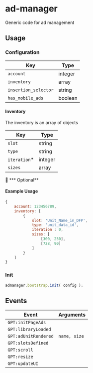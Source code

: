 ad-manager
==========

Generic code for ad management

## Usage

### Configuration

| Key                  | Type    |
| -------------------- | ------- |
| `account`            | integer |
| `inventory`          | array   |
| `insertion_selector` | string  |
| `has_mobile_ads`     | boolean |

#### Inventory

The inventory is an array of objects

| Key          | Type    |
| ------------ | ------- |
| `slot`       | string  |
| `type`       | string  |
| `iteration`* | integer |
| `sizes`      | array   |

:small_orange_diamond: *** Optional**

#### Example Usage

```javascript
{
	account: 123456789,
	inventory: [
		{
			slot: 'Unit_Name_in_DFP',
			type: 'unit_data_id',
			iteration : 0,
			sizes: [
				[300, 250],
				[728, 90]
			]
		}
	]
}
```

### Init

```javascript
admanager.bootstrap.init( config );
```

## Events

| Event                | Arguments            |
| -------------------- | -------------------- |
| `GPT:initPageAds`    |                      |
| `GPT:libraryLoaded`  |                      |
| `GPT:adUnitRendered` | `name, size`         |
| `GPT:slotsDefined`   |                      |
| `GPT:scroll`         |                      |
| `GPT:resize`         |                      |
| `GPT:updateUI`       |                      |